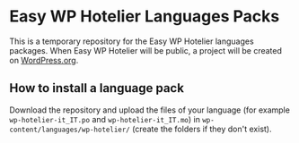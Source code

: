 # Easy WP Hotelier Languages Packs

This is a temporary repository for the Easy WP Hotelier languages packages. When Easy WP Hotelier will be public, a project will be created on [WordPress.org](https://make.wordpress.org/polyglots/handbook/tools/glotpress-translate-wordpress-org/).

## How to install a language pack

Download the repository and upload the files of your language (for example `wp-hotelier-it_IT.po` and `wp-hotelier-it_IT.mo`) in `wp-content/languages/wp-hotelier/` (create the folders if they don't exist).
